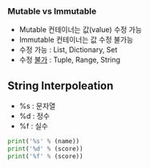 ### Mutable vs Immutable

- Mutable 컨테이너는 값(value) 수정 가능
- Immutable 컨테이너는 값 수정 불가능
- 수정 가능 : List, Dictionary, Set
- 수정 <u>불가</u> : Tuple, Range, String


## String Interpoleation

- %s : 문자열
- %d : 정수
- %f : 실수

```python
print('%s' % (name))
print('%d' % (score))
print('%f' % (score))
```
